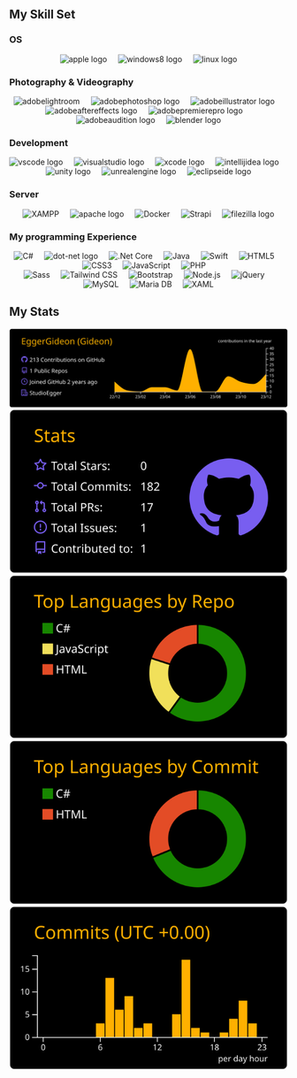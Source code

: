 ## My Skill Set
### OS

<div align="center">
  <img src="https://cdn.jsdelivr.net/gh/devicons/devicon/icons/apple/apple-original.svg" height="40" alt="apple logo"  />
  <img width="12" />
  <img src="https://cdn.jsdelivr.net/gh/devicons/devicon/icons/windows8/windows8-original.svg" height="40" alt="windows8 logo"  />
  <img width="12" />
  <img src="https://cdn.jsdelivr.net/gh/devicons/devicon/icons/linux/linux-original.svg" height="40" alt="linux logo"  />
</div>

### Photography & Videography

<div align="center">
  <img src="https://profilinator.rishav.dev/skills-assets/lightroom.png" alt="adobelightroom" height="40" />
  <img width="12" />
  <img src="https://skillicons.dev/icons?i=ps" height="40" alt="adobephotoshop logo"  />
  <img width="12" />
  <img src="https://skillicons.dev/icons?i=ai" height="40" alt="adobeillustrator logo"  />
  <img width="12" />
  <img src="https://skillicons.dev/icons?i=ae" height="40" alt="adobeaftereffects logo"  />
  <img width="12" />
  <img src="https://skillicons.dev/icons?i=pr" height="40" alt="adobepremierepro logo"  />
  <img width="12" />
  <img src="https://skillicons.dev/icons?i=au" height="40" alt="adobeaudition logo"  />
  <img width="12" />
  <img src="https://skillicons.dev/icons?i=blender" height="40" alt="blender logo"  />
</div>

### Development

<div align="center">
  <img src="https://skillicons.dev/icons?i=vscode" height="40" alt="vscode logo"  />
  <img width="12" />
  <img src="https://skillicons.dev/icons?i=visualstudio" height="40" alt="visualstudio logo"  />
  <img width="12" />
  <img src="https://cdn.jsdelivr.net/gh/devicons/devicon/icons/xcode/xcode-original.svg" height="40" alt="xcode logo"  />
  <img width="12" />
  <img src="https://skillicons.dev/icons?i=idea" height="40" alt="intellijidea logo"  />
  <img width="12" />
  <img src="https://cdn.simpleicons.org/unity/FFFFFF" height="40" alt="unity logo"  />
  <img width="12" />
  <img src="https://skillicons.dev/icons?i=unreal" height="40" alt="unrealengine logo"  />
  <img width="12" />
  <img src="https://skillicons.dev/icons?i=eclipse" height="40" alt="eclipseide logo"  />
</div>

### Server

<div align="center">  
  <img src="https://profilinator.rishav.dev/skills-assets/xampp.png" alt="XAMPP" height="40" />
  <img width="12" />
  <img src="https://cdn.simpleicons.org/apache/D22128" height="40" alt="apache logo"  />
  <img width="12" />
  <img src="https://profilinator.rishav.dev/skills-assets/docker-original-wordmark.svg" alt="Docker" height="40" />
  <img width="12" />
  <img src="https://profilinator.rishav.dev/skills-assets/strapi.svg" alt="Strapi" height="40" />
  <img width="12" />
  <img src="https://cdn.jsdelivr.net/gh/devicons/devicon/icons/filezilla/filezilla-plain.svg" height="40" alt="filezilla logo"  />
</div>  

### My programming Experience  

<div align="center">  
  <img src="https://profilinator.rishav.dev/skills-assets/csharp-original.svg" alt="C#" height="40" />
  <img width="12" />
  <img src="https://skillicons.dev/icons?i=dotnet" height="40" alt="dot-net logo"  />
  <img width="12" />
  <img src="https://profilinator.rishav.dev/skills-assets/dotnetcore.png" alt=".Net Core" height="40" />  
  <img width="12" />
  <img src="https://profilinator.rishav.dev/skills-assets/java-original-wordmark.svg" alt="Java" height="40" />  
  <img width="12" />
  <img src="https://profilinator.rishav.dev/skills-assets/swift-original-wordmark.svg" alt="Swift" height="40" />  
  <img width="12" />
  <img src="https://profilinator.rishav.dev/skills-assets/html5-original-wordmark.svg" alt="HTML5" height="40" />  
  <img width="12" />
  <img src="https://profilinator.rishav.dev/skills-assets/css3-original-wordmark.svg" alt="CSS3" height="40" />  
  <img width="12" />
  <img src="https://profilinator.rishav.dev/skills-assets/javascript-original.svg" alt="JavaScript" height="40" />  
  <img width="12" />
  <img src="https://profilinator.rishav.dev/skills-assets/php-original.svg" alt="PHP" height="40" />  
  <img width="12" />
  <br>
  <img src="https://profilinator.rishav.dev/skills-assets/sass-original.svg" alt="Sass" height="40" />  
  <img width="12" />
  <img src="https://profilinator.rishav.dev/skills-assets/tailwindcss.svg" alt="Tailwind CSS" height="40" />  
  <img width="12" />
  <img src="https://profilinator.rishav.dev/skills-assets/bootstrap-plain.svg" alt="Bootstrap" height="40" />  
  <img width="12" />
  <img src="https://profilinator.rishav.dev/skills-assets/nodejs-original-wordmark.svg" alt="Node.js" height="40" />  
  <img width="12" />
  <img src="https://profilinator.rishav.dev/skills-assets/jquery.png" alt="jQuery" height="40" />  
  <img width="12" />
  <img src="https://profilinator.rishav.dev/skills-assets/mysql-original-wordmark.svg" alt="MySQL" height="40" />  
  <img width="12" />
  <img src="https://profilinator.rishav.dev/skills-assets/mariadb.png" alt="Maria DB" height="40" />  
  <img width="12" />
  <img src="https://profilinator.rishav.dev/skills-assets/xaml.png" alt="XAML" height="40" />  
</div>  

## My Stats
<div align="center">

[![](https://raw.githubusercontent.com/EggerGideon/EggerGideon/master/profile-summary-card-output/vision_friendly_dark/0-profile-details.svg)](https://github.com/vn7n24fzkq/github-profile-summary-cards)
[![](https://raw.githubusercontent.com/EggerGideon/EggerGideon/master/profile-summary-card-output/vision_friendly_dark/3-stats.svg)](https://github.com/vn7n24fzkq/github-profile-summary-cards) [![](https://raw.githubusercontent.com/EggerGideon/EggerGideon/master/profile-summary-card-output/vision_friendly_dark/1-repos-per-language.svg)](https://github.com/vn7n24fzkq/github-profile-summary-cards) 
[![](https://raw.githubusercontent.com/EggerGideon/EggerGideon/master/profile-summary-card-output/vision_friendly_dark/2-most-commit-language.svg)](https://github.com/vn7n24fzkq/github-profile-summary-cards) [![](https://raw.githubusercontent.com/EggerGideon/EggerGideon/master/profile-summary-card-output/vision_friendly_dark/4-productive-time.svg)](https://github.com/vn7n24fzkq/github-profile-summary-cards)
  
</div>

